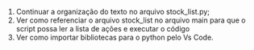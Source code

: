 

1) Continuar a organização do texto no arquivo stock_list.py;
2) Ver como referenciar o arquivo stock_list no arquivo main para que o script possa ler a lista de ações e executar o código
3) Ver como importar bibliotecas para o python pelo Vs Code.